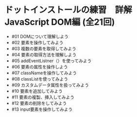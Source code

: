 # ドットインストールの練習　詳解JavaScript DOM編 (全21回) 
- #01 DOMについて理解しよう
- #02 要素を操作してみよう
- #03 複数の要素を取得してみよう
- #04 要素の取得方法を理解しよう
- #05 addEventListner（）を使ってみよう
- #06 要素の属性を操作しよう
- #07 classNameを操作してみよう
- #08 classListを使ってみよう
- #09 カスタムデータ属性を扱ってみよう
- #10 要素を追加してみよう
- #11 要素の複製、挿入してみよう
- #12 要素の削除をしてみよう
- #13 input要素を操作してみよう